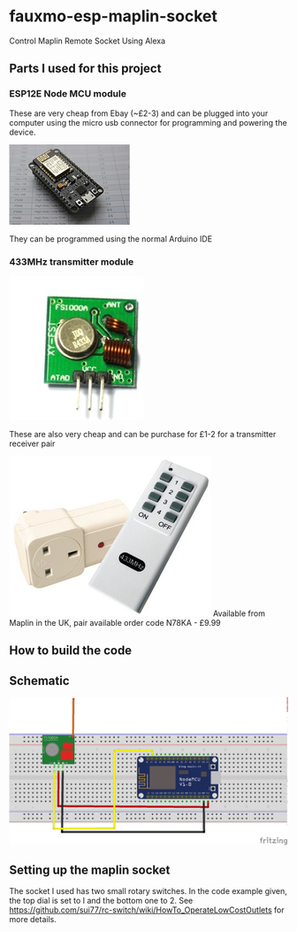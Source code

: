 # fauxmo-esp-maplin-socket
Control Maplin Remote Socket Using Alexa

## Parts I used for this project
### ESP12E Node MCU module
These are very cheap from Ebay (~£2-3) and can be plugged into your computer using the micro usb connector for programming and powering the device.

![NodeMcu](NodeMCU_DEVKIT_1.0.jpg)

They can be programmed using the normal Arduino IDE
### 433MHz transmitter module
![433Mhz Transmitter](433mhztransmitter.jpg)

These are also very cheap and can be purchase for £1-2 for a transmitter receiver pair

![MaplinSocket](N78KA_2.jpeg)
Available from Maplin in the UK, pair available order code N78KA - £9.99

## How to build the code
## Schematic
![Breadboard Layout](schematics/fauxmo-esp-maplin-socket_bb.png)

## Setting up the maplin socket
The socket I used has two small rotary switches. In the code example given, the top dial is set to I and the bottom one to 2. See https://github.com/sui77/rc-switch/wiki/HowTo_OperateLowCostOutlets for more details.
